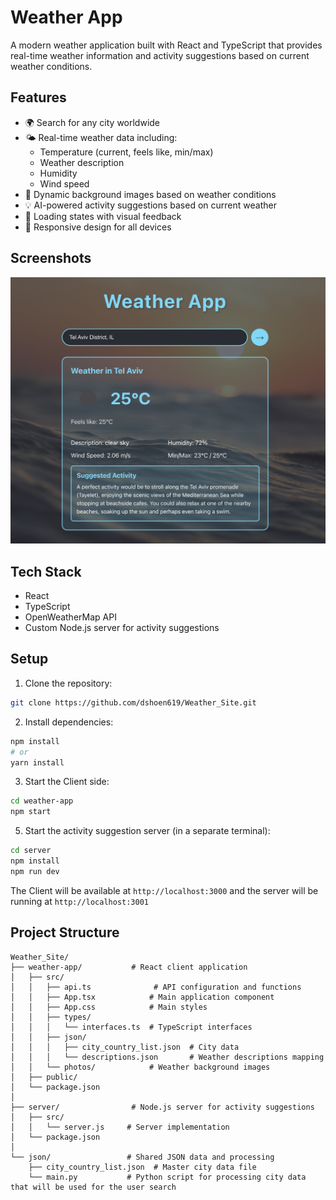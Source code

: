 # Weather App

A modern weather application built with React and TypeScript that provides real-time weather information and activity suggestions based on current weather conditions.

## Features

- 🌍 Search for any city worldwide
- 🌤️ Real-time weather data including:
  - Temperature (current, feels like, min/max)
  - Weather description
  - Humidity
  - Wind speed
- 🎯 Dynamic background images based on weather conditions
- 💡 AI-powered activity suggestions based on current weather
- 🔄 Loading states with visual feedback
- 📱 Responsive design for all devices

## Screenshots

![Weather App Interface](Screen%20Shot%202025-06-16%20at%209.22.11%20PM.png)

## Tech Stack

- React
- TypeScript
- OpenWeatherMap API
- Custom Node.js server for activity suggestions


## Setup

1. Clone the repository:
```bash
git clone https://github.com/dshoen619/Weather_Site.git
```

2. Install dependencies:
```bash
npm install
# or
yarn install
```

3. Start the Client side:
```bash
cd weather-app
npm start
```

5. Start the activity suggestion server (in a separate terminal):
```bash
cd server
npm install
npm run dev
```

The Client will be available at `http://localhost:3000` and the server will be running at `http://localhost:3001`

## Project Structure

```
Weather_Site/
├── weather-app/           # React client application
│   ├── src/
│   │   ├── api.ts              # API configuration and functions
│   │   ├── App.tsx            # Main application component
│   │   ├── App.css            # Main styles
│   │   ├── types/
│   │   │   └── interfaces.ts  # TypeScript interfaces
│   │   ├── json/
│   │   │   ├── city_country_list.json  # City data
│   │   │   └── descriptions.json       # Weather descriptions mapping
│   │   └── photos/            # Weather background images
│   ├── public/
│   └── package.json
│
├── server/                # Node.js server for activity suggestions
│   ├── src/
│   │   └── server.js     # Server implementation
│   └── package.json
│
└── json/                 # Shared JSON data and processing
    ├── city_country_list.json  # Master city data file
    └── main.py           # Python script for processing city data that will be used for the user search
```
